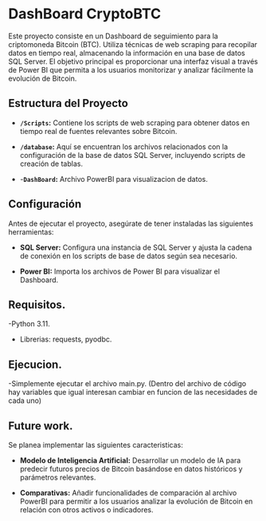 # DashBoard CryptoBTC
 
Este proyecto consiste en un Dashboard de seguimiento para la criptomoneda Bitcoin (BTC). Utiliza técnicas de web scraping para recopilar datos en tiempo real, almacenando la información en una base de datos SQL Server. El objetivo principal es proporcionar una interfaz visual a través de Power BI que permita a los usuarios monitorizar y analizar fácilmente la evolución de Bitcoin.

## Estructura del Proyecto
- **`/Scripts`:** Contiene los scripts de web scraping para obtener datos en tiempo real de fuentes relevantes sobre Bitcoin.

- **`/database`:** Aquí se encuentran los archivos relacionados con la configuración de la base de datos SQL Server, incluyendo scripts de creación de tablas.
- -**`DashBoard`:** Archivo PowerBI para visualizacion de datos.

## Configuración

Antes de ejecutar el proyecto, asegúrate de tener instaladas las siguientes herramientas:

- **SQL Server:** Configura una instancia de SQL Server y ajusta la cadena de conexión en los scripts de base de datos según sea necesario.

- **Power BI:** Importa los archivos de Power BI para visualizar el Dashboard.

## Requisitos.
-Python 3.11.
- Librerias: requests, pyodbc.

## Ejecucion.
-Simplemente ejecutar el archivo main.py. (Dentro del archivo de código hay variables que igual interesan cambiar en funcion de las necesidades de cada uno)

## Future work.

Se planea implementar las siguientes caracteristicas:
- **Modelo de Inteligencia Artificial:** Desarrollar un modelo de IA para predecir futuros precios de Bitcoin basándose en datos históricos y parámetros relevantes.

- **Comparativas:** Añadir funcionalidades de comparación al archivo PowerBI para permitir a los usuarios analizar la evolución de Bitcoin en relación con otros activos o indicadores.


